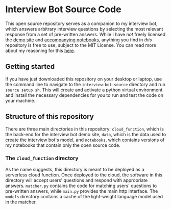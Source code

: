 # Interview Bot Source Code

This open source repository serves as a companion to my interview bot, which answers arbitrary interview questions by selecting the most relevant response from a set of pre-written answers. While I have _not_ freely licensed the [demo site](https://maxtarlov.github.io/interview-bot-website/) and [accompanying notebooks](https://maxtarlov.github.io/interview-bot-website/how), anything you find in _this_ repository is free to use, subject to the MIT License. You can read more about my reasoning for this [here](https://maxtarlov.github.io/interview-bot-website/copyright).

## Getting started

If you have just downloaded this repository on your desktop or laptop, use the command line to navigate to the `interview-bot-source` directory and run `source setup.sh`. This will create and activate a python virtual environment and install the necessary dependencies for you to run and test the code on your machine.

## Structure of this repository

There are three main directories in this repository: `cloud_function`, which is the back-end for the interview bot demo site, `data`, which is the data used to create the interview bot's model, and `notebooks`, which contains versions of my notebooks that contain only the open source code.

### The `cloud_function` directory

As the name suggests, this directory is meant to be deployed as a serverless cloud function. Once deployed to the cloud, the software in this directory will accept users' questions and respond with appropriate answers. `matcher.py` contains the code for matching users' questions to pre-written answers, while `main.py` provides the main http interface. The `models` directory contains a cache of the light-weight language model used in the matcher.